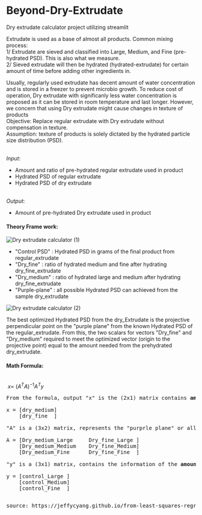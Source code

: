 # Beyond-Dry-Extrudate
Dry extrudate calculator project utilizing streamlit

Extrudate is used as a base of almost all products.
Common mixing process:
<br /> 1/ Extrudate are sieved and classified into Large, Medium, and Fine (pre-hydrated PSD). This is also what we measure.
<br /> 2/ Sieved extrudate will then be hydrated (hydrated-extrudate) for certain amount of time before adding other ingredients in.

Usually, regularly used extrudate has decent amount of water concentration and is stored in a freezer to prevent microbio growth. To reduce cost of operation, Dry extrudate with significanly less water concentration is proposed as it can be stored in room temperature and last longer. However, we concern that using Dry extrudate might cause changes in texture of products
<br /> Objective: Replace regular extrudate with Dry extrudate without compensation in texture. 
<br /> Assumption: texture of products is solely dictated by the hydrated particle size distribution (PSD).

<br />*Input*: 
- Amount and ratio of pre-hydrated regular extrudate used in product
- Hydrated PSD of regular extrudate 
- Hydrated PSD of dry extrudate

<br />*Output*:
- Amount of pre-hydrated Dry extrudate used in product

#### Theory Frame work:


![Dry extrudate calculator (1)](https://user-images.githubusercontent.com/129092996/228015115-8a986d45-01bc-4980-960d-aa689a293862.png)

- "Control PSD" : Hydrated PSD in grams of the final product from regular_extrudate
- "Dry_fine" : ratio of hydrated medium and fine after hydrating dry_fine_extrudate
- "Dry_medium" : ratio of hydrated large and medium after hydrating dry_fine_extrudate
- "Purple-plane" : all possible Hydrated PSD can achieved from the sample dry_extrudate 


![Dry extrudate calculator (2)](https://user-images.githubusercontent.com/129092996/228018134-a5ba256e-d899-4044-ae08-4b8aa5200f24.png)

The best optimized Hydrated PSD from the dry_Extrudate is the projective perpendicular point on the "purple plane" from the known Hydrated PSD of the regular_extrudate. From this, the two scalars for vectors "Dry_fine" and "Dry_medium" required to meet the optimized vector (origin to the projective point) equal to the amount needed from the prehydrated dry_extrudate.

#### Math Formula:

<br /> $\ x=\ \left(A^{T}A\right)^{-1}A^{T}y$
<pre>
From the formula, output "x" is the (2x1) matrix contains <b>amount</b> of medium and fine prehydrated dry_extrudate we need to used 

x = [dry_medium]
    [dry_fine  ]

"A" is a (3x2) matrix, represents the "purprle plane" or all possible combination of hydrated PSD from given dry_extrudate. This matrix would contains information of hydrated PSD <b>ratio</b> of "Dry_medium" and "Dry_fine." 

A = [Dry_medium_Large     Dry_fine_Large ]
    [Dry_medium_Medium    Dry_fine_Medium]
    [Dry_medium_Fine      Dry_fine_Fine  ]
    
"y" is a (3x1) matrix, contains the information of the <b>amount</b> hydrated PSD of the regular extrudate, or the "Control PSD"

y = [control_Large ]
    [control_Medium]
    [control_Fine  ]    
  
<pre>
source: https://jeffycyang.github.io/from-least-squares-regression-to-the-fundamental-theorem-of-linear-algebra/index.html
